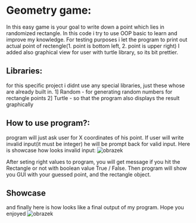# Geometry game:
In this easy game is your goal to write down a point which lies in randomized rectangle.
In this code i try to use OOP basic to learn and improve my knowledge. For testing purposes
i let the program to print out actual point of rectengle(1. point is bottom left, 2. point is upper right)
I added also graphical view for user with turtle library, so its bit prettier.

## Libraries:
for this specific project i didnt use any special libraries, just these whose are already built in.
1] Random - for generating random numbers for rectangle points
2] Turtle - so that the program also displays the result graphically

## How to use program?:
program will just ask user for X coordinates of his point. If user will write invalid input(it must be integer)
he will be prompt back for valid input. Here is showcase how looks invalid input:
![obrazek](https://github.com/Zncrw/OOP_projects/assets/132506987/91639704-0107-478e-a2dc-4347e7d3b44c)

After seting right values to program, you will get message if you hit the Rectangle or not with boolean value
True / False. Then program will show you GUI with your guessed point, and the rectangle object.

## Showcase
and finally here is how looks like a final output of my program. Hope you enjoyed
![obrazek](https://github.com/Zncrw/OOP_projects/assets/132506987/8d9d7f8f-4f03-43f9-bcc8-ebc8b3b88080)


